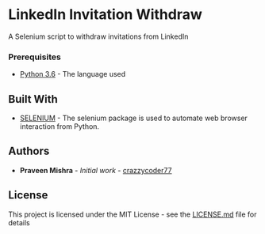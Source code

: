 # LinkedIn Invitation Withdraw

A Selenium script to withdraw invitations from LinkedIn

### Prerequisites

* [Python 3.6](https://www.python.org/downloads/release/python-360/) - The language used

## Built With

* [SELENIUM](https://pypi.org/project/selenium/) - The selenium package is used to automate web browser interaction from Python.

## Authors

* **Praveen Mishra** - *Initial work* - [crazzycoder77](https://github.com/crazzycoder77)


## License

This project is licensed under the MIT License - see the [LICENSE.md](https://github.com/crazzycoder77/LinkedIn-Invitation-Withdraw/blob/master/LICENSE) file for details



